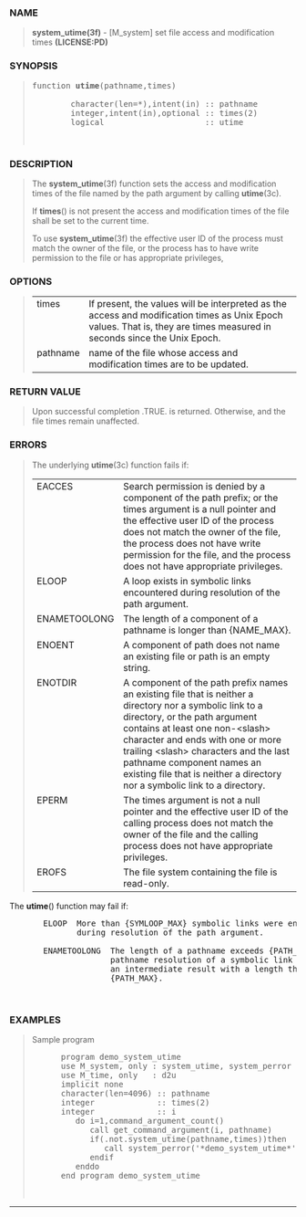 <?
<body>
  <div id="Container">
    <div id="Content">
      <div class="c193"></div><a name="0"></a>

      <h3><a name="0">NAME</a></h3>

      <blockquote>
        <b>system_utime(3f)</b> - [M_system] set file access and modification times <b>(LICENSE:PD)</b>
      </blockquote><a name="contents" id="contents"></a>

      <h3><a name="7">SYNOPSIS</a></h3>

      <blockquote>
        <pre>
function <b>utime</b>(pathname,times)
<br />        character(len=*),intent(in) :: pathname
        integer,intent(in),optional :: times(2)
        logical                     :: utime
<br />
</pre>
      </blockquote><a name="2"></a>

      <h3><a name="2">DESCRIPTION</a></h3>

      <blockquote>
        The <b>system_utime</b>(3f) function sets the access and modification times of the file named by the path argument by calling <b>utime</b>(3c).

        <p>If <b>times</b>() is not present the access and modification times of the file shall be set to the current time.</p>

        <p>To use <b>system_utime</b>(3f) the effective user ID of the process must match the owner of the file, or the process has to have write permission
        to the file or has appropriate privileges,</p>
      </blockquote><a name="3"></a>

      <h3><a name="3">OPTIONS</a></h3>

      <blockquote>
        <table cellpadding="3">
          <tr valign="top">
            <td class="c194" width="6%" nowrap="nowrap">times</td>

            <td valign="bottom">If present, the values will be interpreted as the access and modification times as Unix Epoch values. That is, they are
            times measured in seconds since the Unix Epoch.</td>
          </tr>

          <tr valign="top">
            <td class="c194" colspan="1">pathname</td>
            <td>name of the file whose access and modification times are to be updated.</td>
          </tr>
        </table>
      </blockquote><a name="4"></a>

      <h3><a name="4">RETURN VALUE</a></h3>

      <blockquote>
        Upon successful completion .TRUE. is returned. Otherwise, and the file times remain unaffected.
      </blockquote><a name="5"></a>

      <h3><a name="5">ERRORS</a></h3>

      <blockquote>
        The underlying <b>utime</b>(3c) function fails if:

        <table cellpadding="3">
          <tr valign="top">
            <td class="c194" width="6%" nowrap="nowrap">EACCES</td>

            <td valign="bottom">Search permission is denied by a component of the path prefix; or the times argument is a null pointer and the effective
            user ID of the process does not match the owner of the file, the process does not have write permission for the file, and the process does not
            have appropriate privileges.</td>
          </tr>

          <tr valign="top">
            <td class="c194" width="6%" nowrap="nowrap">ELOOP</td>

            <td valign="bottom">A loop exists in symbolic links encountered during resolution of the path argument.</td>
          </tr>

          <tr valign="top">
            <td class="c194" colspan="1">ENAMETOOLONG</td>
            <td>The length of a component of a pathname is longer than {NAME_MAX}.</td>
          </tr>

          <tr valign="top">
            <td class="c194" width="6%" nowrap="nowrap">ENOENT</td>

            <td valign="bottom">A component of path does not name an existing file or path is an empty string.</td>
          </tr>

          <tr valign="top">
            <td class="c194" colspan="1">ENOTDIR</td>
            <td>A component of the path prefix names an existing file that is neither a directory nor a symbolic link to a directory, or the path argument
            contains at least one non-&lt;slash&gt; character and ends with one or more trailing &lt;slash&gt; characters and the last pathname component
            names an existing file that is neither a directory nor a symbolic link to a directory.</td>
          </tr>

          <tr valign="top">
            <td class="c194" width="6%" nowrap="nowrap">EPERM</td>

            <td valign="bottom">The times argument is not a null pointer and the effective user ID of the calling process does not match the owner of the
            file and the calling process does not have appropriate privileges.</td>
          </tr>

          <tr valign="top">
            <td class="c194" width="6%" nowrap="nowrap">EROFS</td>

            <td valign="bottom">The file system containing the file is read-only.</td>
          </tr>
        </table>
      </blockquote>

      <p>The <b>utime</b>() function may fail if:</p>
      <pre>
       ELOOP  More than {SYMLOOP_MAX} symbolic links were encountered
              during resolution of the path argument.
<br />       ENAMETOOLONG  The length of a pathname exceeds {PATH_MAX}, or
                     pathname resolution of a symbolic link produced
                     an intermediate result with a length that exceeds
                     {PATH_MAX}.
<br />
</pre><a name="6"></a>

      <h3><a name="6">EXAMPLES</a></h3>

      <blockquote>
        Sample program
        <pre>
      program demo_system_utime
      use M_system, only : system_utime, system_perror
      use M_time, only   : d2u
      implicit none
      character(len=4096) :: pathname
      integer             :: times(2)
      integer             :: i
         do i=1,command_argument_count()
            call get_command_argument(i, pathname)
            if(.not.system_utime(pathname,times))then
               call system_perror('*demo_system_utime*')
            endif
         enddo
      end program demo_system_utime
<br />
</pre>
      </blockquote>
      <hr />
    </div>
  </div>
</body>
